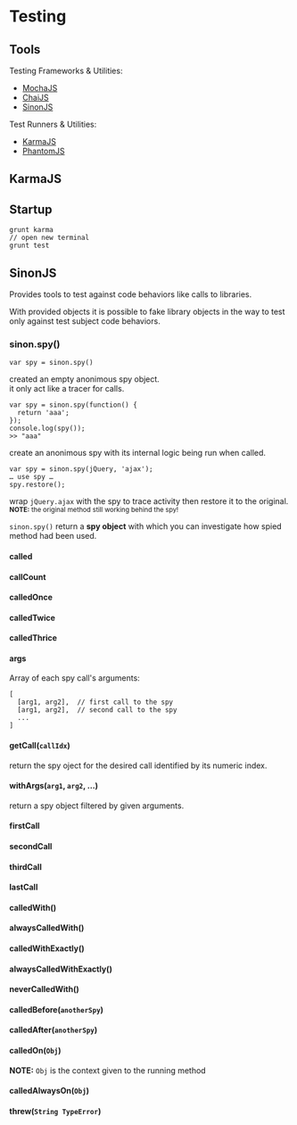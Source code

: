Testing
==========================

## Tools

Testing Frameworks & Utilities:

- [MochaJS](http://visionmedia.github.io/mocha/)
- [ChaiJS](http://chaijs.com/)
- [SinonJS](http://sinonjs.org)

Test Runners & Utilities:

- [KarmaJS](http://karma-runner.github.io/)
- [PhantomJS](http://phantomjs.org)



## KarmaJS




## Startup

    grunt karma
    // open new terminal
    grunt test
    
## SinonJS

Provides tools to test against code behaviors like calls to libraries.

With provided objects it is possible to fake library objects in the way to test only against test subject code behaviors.

### sinon.spy()

```
var spy = sinon.spy()
```

created an empty anonimous spy object.  
it only act like a tracer for calls.

```
var spy = sinon.spy(function() {
  return 'aaa';
});
console.log(spy());
>> "aaa"
```

create an anonimous spy with its internal logic being run when called.

```
var spy = sinon.spy(jQuery, 'ajax');
… use spy …
spy.restore();
```

wrap `jQuery.ajax` with the spy to trace activity then restore it to the original.  
<small>**NOTE:** the original method still working behind the spy!</small>

`sinon.spy()` return a **spy object** with which you can investigate how spied method had been used.

#### called

#### callCount

#### calledOnce

#### calledTwice

#### calledThrice

#### args

Array of each spy call's arguments:

```
[
  [arg1, arg2],  // first call to the spy
  [arg1, arg2],  // second call to the spy
  ...
]
```

#### getCall(`callIdx`)

return the spy oject for the desired call identified by its numeric index.

#### withArgs(`arg1`, `arg2`, …)

return a spy object filtered by given arguments.

#### firstCall

#### secondCall

#### thirdCall

#### lastCall

#### calledWith()

#### alwaysCalledWith()

#### calledWithExactly()

#### alwaysCalledWithExactly()

#### neverCalledWith()

#### calledBefore(`anotherSpy`)

#### calledAfter(`anotherSpy`)

#### calledOn(`Obj`)

**NOTE:** `Obj` is the context given to the running method

#### calledAlwaysOn(`Obj`)

#### threw(`String TypeError`)
